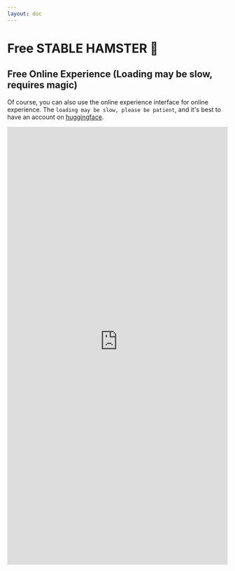 ```yaml
---
layout: doc
---
```


# Free STABLE HAMSTER 🐹

## Free Online Experience (Loading may be slow, requires magic)

Of course, you can also use the online experience interface for online experience. The `loading may be slow, please be patient`, and it's best to have an account on [huggingface](https://huggingface.co/). 

<iframe
	src="https://prithivmlmods-stable-hamster.hf.space"
	frameborder="0"
	width="100%"
	height="1000"
></iframe>